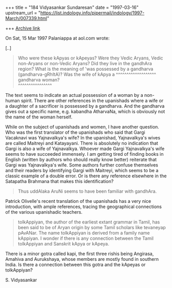 +++
title = "184 Vidyasankar Sundaresan"
date = "1997-03-16"
upstream_url = "https://list.indology.info/pipermail/indology/1997-March/007339.html"

+++
[Archive link](https://list.indology.info/pipermail/indology/1997-March/007339.html)



On Sat, 15 Mar 1997 Palaniappa at aol.com wrote:

[..]

> 
> Who were these kApyas or kApeyas? Were they Vedic Aryans, Vedic non-Aryans or
> non-Vedic Aryans? Did they live in the gandhAra region? What is the meaning
> of 'was possessed by a gandharva (gandharva-gRhItA)? Was the wife of kApya a
                                                       ^^^^^^^^^^^^^^^^^^^
> gandharva woman?  
  ^^^^^^^^^^^^^^^^

The text seems to indicate an actual possession of a woman by a non-human
spirit. There are other references in the upanishads where a wife or a
daughter of a sacrificer is possessed by a gandharva. And the gandharva
gives out a specific name, e.g. kabandha AtharvaNa, which is obviously not
the name of the woman herself. 

While on the subject of upanishads and women, I have another question. Who
was the first translator of the upanishads who said that Gargi Vacaknavi
was Yajnavalkya's wife? In the upanishad, Yajnavalkya's wives are called
Maitreyi and Katayayani. There is absolutely no indication that Gargi is
also a wife of Yajnavalkya. Whoever made Gargi Yajnavalkya's wife seems
to have succeeded immensely. I am getting tired of finding books in  
English (written by authors who should really know better) reiterate that
Gargi was Yajnavalkya's wife. Some authors further confuse themselves and
their readers by identifying Gargi with Maitreyi, which seems to be a
classic example of a double error. Or is there any reference elsewhere in
the Satapatha Brahmana that makes this identification? 

> 
> Thus uddAlaka AruNi seems to have been familiar with gandhAra.

Patrick Olivelle's recent translation of the upanishads has a very nice
introduction, with ample references, tracing the geographical connections
of the various upanishadic teachers. 

> 
> tolkAppiyan, the author of the earliest extant grammar in Tamil, has been
> said to be of Aryan origin by some Tamil scholars like tevaneyap pAvANar. The
> name tolkAppiyan is derived from a family name kAppiyan. I wonder if there is
> any connection between the Tamil tolkAppiyan and Sanskrit kApya or kApeya.
> 

There is a minor gotra called kapi, the first three rishis being Angirasa,
Amahiva and Aurukshaya, whose members are mostly found in southern India.
Is there a connection between this gotra and the kApeyas or tolkAppiyan?

S. Vidyasankar





